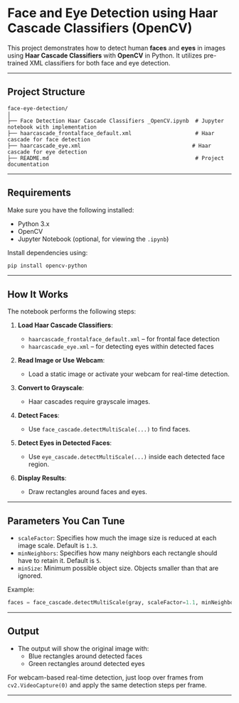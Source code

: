 # Face and Eye Detection using Haar Cascade Classifiers (OpenCV)

This project demonstrates how to detect human **faces** and **eyes** in images using **Haar Cascade Classifiers** with **OpenCV** in Python. It utilizes pre-trained XML classifiers for both face and eye detection.

---

## Project Structure

```
face-eye-detection/
│
├── Face Detection Haar Cascade Classifiers _OpenCV.ipynb  # Jupyter notebook with implementation
├── haarcascade_frontalface_default.xml                    # Haar cascade for face detection
├── haarcascade_eye.xml                                   # Haar cascade for eye detection
├── README.md                                              # Project documentation
```

---

## Requirements

Make sure you have the following installed:

- Python 3.x
- OpenCV
- Jupyter Notebook (optional, for viewing the `.ipynb`)

Install dependencies using:

```bash
pip install opencv-python
```

---

## How It Works

The notebook performs the following steps:

1. **Load Haar Cascade Classifiers**:
   - `haarcascade_frontalface_default.xml` – for frontal face detection
   - `haarcascade_eye.xml` – for detecting eyes within detected faces

2. **Read Image or Use Webcam**:
   - Load a static image or activate your webcam for real-time detection.

3. **Convert to Grayscale**:
   - Haar cascades require grayscale images.

4. **Detect Faces**:
   - Use `face_cascade.detectMultiScale(...)` to find faces.

5. **Detect Eyes in Detected Faces**:
   - Use `eye_cascade.detectMultiScale(...)` inside each detected face region.

6. **Display Results**:
   - Draw rectangles around faces and eyes.

---


## Parameters You Can Tune

- `scaleFactor`: Specifies how much the image size is reduced at each image scale. Default is `1.3`.
- `minNeighbors`: Specifies how many neighbors each rectangle should have to retain it. Default is `5`.
- `minSize`: Minimum possible object size. Objects smaller than that are ignored.

Example:

```python
faces = face_cascade.detectMultiScale(gray, scaleFactor=1.1, minNeighbors=4, minSize=(30, 30))
```

---

## Output

- The output will show the original image with:
  - Blue rectangles around detected faces
  - Green rectangles around detected eyes

For webcam-based real-time detection, just loop over frames from `cv2.VideoCapture(0)` and apply the same detection steps per frame.

---




